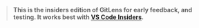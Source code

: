 > **This is the insiders edition of GitLens for early feedback, and testing. It works best with [VS Code Insiders](https://code.visualstudio.com/insiders).**
